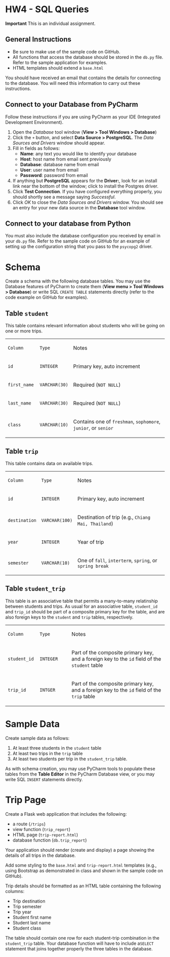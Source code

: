 # HW4 - SQL Queries

**Important** This is an individual assignment.

## General Instructions

-   Be sure to make use of the sample code on GitHub.
-   All functions that access the database should be stored in the
    `db.py` file. Refer to the sample application for examples.
-   HTML templates should extend a `base.html`

You should have received an email that contains the details
for connecting to the database.
You will need this information to carry out these instructions. 

## Connect to your Database from PyCharm

Follow these instructions if you are using PyCharm as
your IDE (Integrated Development Environment).

1. Open the *Database* tool window (**View > Tool Windows > Database**)
1. Click the `+` button, and select **Data Source > PostgreSQL**. The *Data
    Sources and Drivers* window should appear.
1. Fill in fields as follows:
   - **Name**: any text you would like to identify your database
   - **Host**: host name from email sent previously
   - **Database**: database name from email
   - **User**: user name from email
   - **Password**: password from email
1. If anything but **PostgreSQL** appears for the **Driver:**,
   look for an install link near the bottom of the window;
   click to install the Postgres driver.
1. Click **Test Connection**. If you have configured everything
   properly, you should shortly see a message saying *Successful*.
1. Click *OK* to close the *Data Sources and Drivers* window.
   You should see an entry for your new data source
   in the **Database** tool window.

## Connect to your database from Python

You must also include the database configuration
you received by email in your `db.py` file.
Refer to the sample code on GitHub
for an example of setting up the configuration
string that you pass to the `psycopg2` driver.


Schema
======

Create a schema with the following database tables. You may use the
Database features of PyCharm to create them 
(**View menu > Tool Windows > Database**) 
or write SQL `CREATE TABLE` statements directly (refer to the
code example on GitHub for examples).

Table `student`
---------------

This table contains relevant information about students who will be
going on one or more trips.

<table>
<colgroup>
<col style="width: 20%" />
<col style="width: 20%" />
<col style="width: 60%" />
</colgroup>
<tbody>
<tr class="odd">
<td><p><code>Column</code></p></td>
<td><p><code>Type</code></p></td>
<td><p>Notes</p></td>
</tr>
<tr class="even">
<td><p><code>id</code></p></td>
<td><p><code>INTEGER</code></p></td>
<td><p>Primary key, auto increment</p></td>
</tr>
<tr class="odd">
<td><p><code>first_name</code></p></td>
<td><p><code>VARCHAR(30)</code></p></td>
<td><p>Required (<code>NOT NULL</code>)</p></td>
</tr>
<tr class="even">
<td><p><code>last_name</code></p></td>
<td><p><code>VARCHAR(30)</code></p></td>
<td><p>Required (<code>NOT NULL</code>)</p></td>
</tr>
<tr class="odd">
<td><p><code>class</code></p></td>
<td><p><code>VARCHAR(10)</code></p></td>
<td><p>Contains one of <code>freshman</code>, <code>sophomore</code>, <code>junior</code>, or <code>senior</code></p></td>
</tr>
</tbody>
</table>

Table `trip`
------------

This table contains data on available trips.

<table>
<colgroup>
<col style="width: 20%" />
<col style="width: 20%" />
<col style="width: 60%" />
</colgroup>
<tbody>
<tr class="odd">
<td><p><code>Column</code></p></td>
<td><p><code>Type</code></p></td>
<td><p>Notes</p></td>
</tr>
<tr class="even">
<td><p><code>id</code></p></td>
<td><p><code>INTEGER</code></p></td>
<td><p>Primary key, auto increment</p></td>
</tr>
<tr class="odd">
<td><p><code>destination</code></p></td>
<td><p><code>VARCHAR(100)</code></p></td>
<td><p>Destination of trip (e.g., <code>Chiang Mai, Thailand</code>)</p></td>
</tr>
<tr class="even">
<td><p><code>year</code></p></td>
<td><p><code>INTEGER</code></p></td>
<td><p>Year of trip</p></td>
</tr>
<tr class="odd">
<td><p><code>semester</code></p></td>
<td><p><code>VARCHAR(10)</code></p></td>
<td><p>One of <code>fall</code>, <code>interterm</code>, <code>spring</code>, or <code>spring break</code></p></td>
</tr>
</tbody>
</table>

Table `student_trip`
--------------------

This table is an associative table that permits a many-to-many
relatinship between students and trips. As usual for an associative
table, `student_id` and `trip_id` should be part of a composite primary
key for the table, and are also foreign keys to the `student` and `trip`
tables, respectively.

<table>
<colgroup>
<col style="width: 20%" />
<col style="width: 20%" />
<col style="width: 60%" />
</colgroup>
<tbody>
<tr class="odd">
<td><p><code>Column</code></p></td>
<td><p><code>Type</code></p></td>
<td><p>Notes</p></td>
</tr>
<tr class="even">
<td><p><code>student_id</code></p></td>
<td><p><code>INTEGER</code></p></td>
<td><p>Part of the composite primary key, and a foreign key to the <code>id</code> field of the <code>student</code> table</p></td>
</tr>
<tr class="odd">
<td><p><code>trip_id</code></p></td>
<td><p><code>INTGER</code></p></td>
<td><p>Part of the composite primary key, and a foreign key to the <code>id</code> field of the <code>trip</code> table</p></td>
</tr>
</tbody>
</table>

Sample Data
===========

Create sample data as follows:

1.  At least three students in the `student` table
1.  At least two trips in the `trip` table
1.  At least two students per trip in the `student_trip` table.

As with schema creation, you may use PyCharm tools to populate these
tables from the **Table Editor** in the PyCharm Database view, 
or you may write SQL `INSERT` statements directly.

Trip Page
=========

Create a Flask web application that includes the following:

- a route (`/trips`)
- view function (`trip_report`)
- HTML page (`trip-report.html`)
- database function (`db.trip_report`) 

Your application should render (create and display)
a page showing the details of all trips in the database. 

Add some styling to the `base.html` and `trip-report.html`
templates (e.g., using Bootstrap as demonstrated in class
and shown in the sample code on GitHub).

Trip details should be formatted as an HTML table
containing the following columns:

- Trip destination
- Trip semester
- Trip year
- Student first name
- Student last name
- Student class

The table should contain one row for each student-trip combination 
in the `student_trip` table. 
Your database function will have to include a`SELECT` statement 
that joins together properly the three tables in the database.
